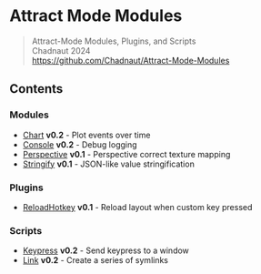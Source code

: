 # Attract Mode Modules

> Attract-Mode Modules, Plugins, and Scripts  
> Chadnaut 2024  
> https://github.com/Chadnaut/Attract-Mode-Modules

## Contents

### Modules

- [Chart](./modules/chart/README.md) **v0.2** - Plot events over time
- [Console](./modules/console/README.md) **v0.2** - Debug logging
- [Perspective](./modules/perspective/README.md) **v0.1** - Perspective correct texture mapping
- [Stringify](./modules/stringify/README.md) **v0.1** - JSON-like value stringification

### Plugins

- [ReloadHotkey](./plugins/ReloadHotkey/README.md) **v0.1** - Reload layout when custom key pressed

### Scripts

- [Keypress](./scripts/keypress/README.md) **v0.2** - Send keypress to a window
- [Link](./scripts/link/README.md) **v0.2** - Create a series of symlinks